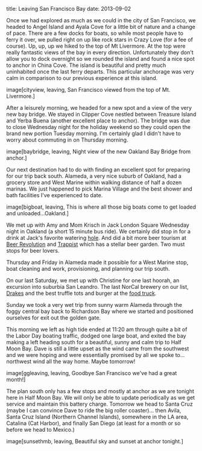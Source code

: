 title: Leaving San Francisco Bay
date: 2013-09-02

Once we had explored as much as we could in the city of San Francisco, we headed
to Angel Island and Ayala Cove for a little bit of nature and a change of pace.
There are a few docks for boats, so while most people have to ferry it over, we
pulled right on up like rock stars in Crazy Love (for a fee of course). Up, up, up
we hiked to the top of Mt Livermore.  At the top were really fantastic views of
the bay in every direction. Unfortunately they don't allow you to dock overnight
so we rounded the island and found a nice spot to anchor in China Cove.  The
island is beautiful and pretty much uninhabited once the last ferry departs.
This particular anchorage was very calm in comparison to our previous experience
at this island.

image[cityview, leaving, San Francisco viewed from the top of Mt. Livermore.]


After a leisurely morning, we headed for a new spot and a view of the very new
bay bridge. We stayed in Clipper Cove nestled between Treasure Island and Yerba
Buena  (another excellent place to anchor).  The bridge was due to close
Wednesday night for the holiday weekend so they could open the brand new portion
Tuesday morning.  I'm certainly glad I didn't have to worry about commuting in
on Thursday morning.

image[baybridge, leaving, Night view of the new Oakland Bay Bridge from anchor.]

Our next destination had to do with finding an excellent spot for preparing for
our trip back south. Alameda, a very nice suburb of Oakland, had a grocery store
and West Marine within walking distance of half a dozen marinas.  We just
happened to pick Marina Village and the best shower and bath facilities I've
experienced to date.

image[bigboat, leaving, This is where all those big boats come to get loaded and unloaded...Oakland.]

We met up with Amy and Mom Krisch in Jack London Square Wednesday night in
Oakland (a short 15 minute bus ride).  We certainly did stop in for a drink at
Jack's favorite watering [hole](http://heinolds.com/hew/bar_info.html).  And did
a bit more beer tourism at [Beer Revolution](http://www.beer-revolution.com/)
and [Trappist](http://www.thetrappist.com/trappist.php) which has a stellar beer
garden.  Two must stops for beer lovers.

Thursday and Friday in Alameda made it possible for a West Marine stop, boat
cleaning and work, provisioning, and planning our trip south.

On our last Saturday, we met up with Christine for one last hoorah, an excursion
into suburbia San Leandro. The last NorCal brewery on our list,
[Drakes](http://drinkdrakes.com/) and the best truffle tots and burger at the
[food truck](http://www.fivetenburger.com/).

Sunday we took a very wet trip from sunny warm Alameda through the foggy central
bay back to Richardson Bay where we started and positioned ourselves for exit
out the golden gate.

This morning we left as high tide ended at 11:20 am through quite a bit of the
Labor Day boating traffic, dodged one large boat, and exited the bay making a
left heading south for a beautiful, sunny and calm trip to Half Moon Bay.   Dave
is still a little upset as the wind came from the southwest and we were hoping
and were essentially promised by all we spoke to...  northwest wind all the way
home.  Maybe tomorrow!

image[ggleaving, leaving, Goodbye San Francisco we've had a great month!]

The plan south only has a few stops and mostly at anchor as we are tonight here
in Half Moon Bay.   We will only be able to update periodically as we get
service and maintain this battery charge.  Tomorrow we head to Santa Cruz (maybe
I can convince Dave to ride the big roller coaster)... then Avila, Santa Cruz
Island (Northern Channel Islands), somewhere in the LA area, Catalina (Cat
Harbor), and finally San Diego (at least for a month or so before we head to
Mexico.)

image[sunsethmb, leaving, Beautiful sky and sunset at anchor tonight.]


